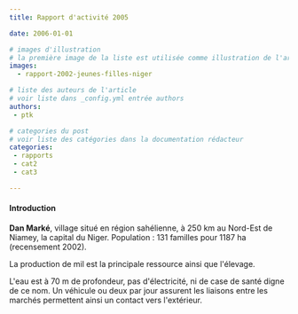 ```yaml
---
title: Rapport d'activité 2005

date: 2006-01-01

# images d'illustration
# la première image de la liste est utilisée comme illustration de l'article dans les pages de listing.
images:
  - rapport-2002-jeunes-filles-niger

# liste des auteurs de l'article
# voir liste dans _config.yml entrée authors
authors:
 - ptk

# categories du post
# voir liste des catégories dans la documentation rédacteur
categories:
 - rapports
 - cat2
 - cat3

---
```


#### Introduction

__Dan Marké__, village situé en région sahélienne, à 250 km au Nord-Est de Niamey, la capital du Niger. Population : 131 familles pour 1187 ha (recensement 2002).

La production de mil est la principale ressource ainsi que l'élevage.

L'eau est à 70 m de profondeur, pas d'électricité, ni de case de santé digne de ce nom. Un véhicule ou deux par jour assurent les liaisons entre les marchés permettent ainsi un contact vers l'extérieur.
